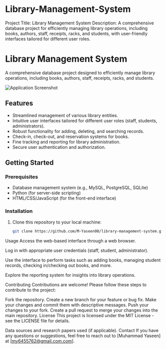 # Library-Management-System
Project Title: Library Management System  Description:  A comprehensive database project for efficiently managing library operations, including books, authors, staff, receipts, racks, and students, with user-friendly interfaces tailored for different user roles.

# Library Management System

A comprehensive database project designed to efficiently manage library operations, including books, authors, staff, receipts, racks, and students.

![Application Screenshot](screenshot.png)

## Features

- Streamlined management of various library entities.
- Intuitive user interfaces tailored for different user roles (staff, students, administrators).
- Robust functionality for adding, deleting, and searching records.
- Check-in, check-out, and reservation systems for books.
- Fine tracking and reporting for library administration.
- Secure user authentication and authorization.

## Getting Started

### Prerequisites

- Database management system (e.g., MySQL, PostgreSQL, SQLite)
- Python (for server-side scripting)
- HTML/CSS/JavaScript (for the front-end interface)

### Installation

1. Clone this repository to your local machine:

   ```bash
   git clone https://github.com/M-Yaseen00/library-management-system.git
Usage
Access the web-based interface through a web browser.

Log in with appropriate user credentials (staff, student, administrator).

Use the interface to perform tasks such as adding books, managing student records, checking in/checking out books, and more.

Explore the reporting system for insights into library operations.

Contributing
Contributions are welcome! Please follow these steps to contribute to the project:

Fork the repository.
Create a new branch for your feature or bug fix.
Make your changes and commit them with descriptive messages.
Push your changes to your fork.
Create a pull request to merge your changes into the main repository.
License
This project is licensed under the MIT License - see the LICENSE file for details.

Data sources and research papers used (if applicable).
Contact
If you have any questions or suggestions, feel free to reach out to [Muhammad Yaseen] at [my6455762@gmail.com.com].
